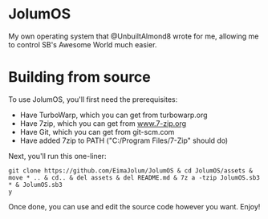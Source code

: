# JolumOS
My own operating system that @UnbuiltAlmond8 wrote for me, allowing me to control SB's Awesome World much easier.

# Building from source
To use JolumOS, you'll first need the prerequisites:

- Have TurboWarp, which you can get from turbowarp.org
- Have 7zip, which you can get from www.7-zip.org
- Have Git, which you can get from git-scm.com
- Have added 7zip to PATH ("C:/Program Files/7-Zip" should do)

Next, you'll run this one-liner:
```batch
git clone https://github.com/EimaJolum/JolumOS & cd JolumOS/assets & move * .. & cd.. & del assets & del README.md & 7z a -tzip JolumOS.sb3 * & JolumOS.sb3
y
```

Once done, you can use and edit the source code however you want.
Enjoy!
